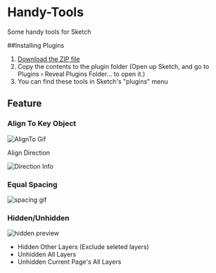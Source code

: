 # Handy-Tools
Some handy tools for Sketch

##Installing Plugins

1. [Download the ZIP file](https://github.com/webpatch/Handy-Tools/archive/master.zip)
2. Copy the contents to the plugin folder (Open up Sketch, and go to Plugins › Reveal Plugins Folder… to open it.)
3. You can find these tools in Sketch's "plugins" menu

## Feature
### Align To Key Object
![AlignTo Gif](https://github.com/webpatch/Handy-Tools/raw/master/Screenshot/AlignTo.gif)

Align Direction  

![Direction Info](https://github.com/webpatch/Handy-Tools/raw/master/Screenshot/dir_info.png)

### Equal Spacing
![spacing gif](https://raw.githubusercontent.com/webpatch/Handy-Tools/master/Screenshot/spacing.gif)

### Hidden/Unhidden

![hidden preview](https://raw.githubusercontent.com/webpatch/Handy-Tools/master/Screenshot/hidden.png)

* Hidden Other Layers (Exclude seleted layers)
* Unhidden All Layers
* Unhidden Current Page's All Layers
